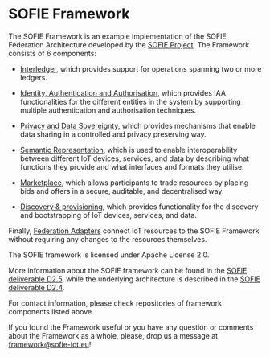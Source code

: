 # SOFIE Framework

The SOFIE Framework is an example implementation of the SOFIE Federation Architecture developed by the [SOFIE Project](https://www.sofie-iot.eu). The Framework consists of 6 components:

* [Interledger](https://github.com/SOFIE-project/Interledger), which provides support for operations spanning two or more ledgers.

* [Identity, Authentication and Authorisation](https://github.com/SOFIE-project/identity-authentication-authorization), which provides IAA functionalities for the different entities in the system by supporting multiple authentication and authorisation techniques.

* [Privacy and Data Sovereignty](https://github.com/SOFIE-project/Privacy-and-Data-Sovereignty), which provides mechanisms that enable data sharing in a controlled and privacy preserving way.

* [Semantic Representation](https://github.com/SOFIE-project/Semantic-Representation), which is used to enable interoperability between different IoT devices, services, and data by describing what functions they provide and what interfaces and formats they utilise.

* [Marketplace](https://github.com/SOFIE-project/Marketplace), which allows participants to trade resources by placing bids and offers in a secure, auditable, and decentralised way.

* [Discovery & provisioning](https://github.com/SOFIE-project/Discovery-and-Provisioning), which provides functionality for the discovery and bootstrapping of IoT devices, services, and data.

Finally, [Federation Adapters](https://github.com/SOFIE-project/Federation-Adapters) connect IoT resources to the SOFIE Framework without requiring any changes to the resources themselves.

The SOFIE framework is licensed under Apache License 2.0.

More information about the SOFIE framework can be found in the [SOFIE deliverable D2.5](https://media.voog.com/0000/0042/0957/files/SOFIE_D2.5-Federation_Framework%2C_2nd_version.pdf), while the underlying architecture is described in the [SOFIE deliverable D2.4](https://media.voog.com/0000/0042/0957/files/SOFIE_D2.4-Federation_Architecture_2nd_version_v1.10.pdf).

For contact information, please check repositories of framework components listed above.

If you found the Framework useful or you have any question or comments about the Framework as a whole, please, drop us a message at framework@sofie-iot.eu!
